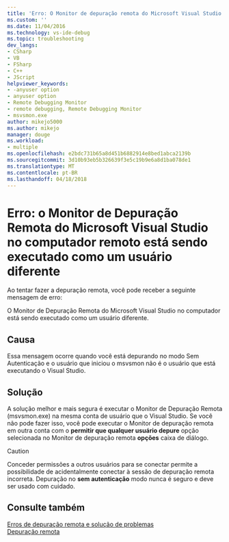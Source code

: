```yaml
---
title: 'Erro: O Monitor de depuração remota do Microsoft Visual Studio no computador remoto está em execução como um usuário diferente | Microsoft Docs'
ms.custom: ''
ms.date: 11/04/2016
ms.technology: vs-ide-debug
ms.topic: troubleshooting
dev_langs:
- CSharp
- VB
- FSharp
- C++
- JScript
helpviewer_keywords:
- -anyuser option
- anyuser option
- Remote Debugging Monitor
- remote debugging, Remote Debugging Monitor
- msvsmon.exe
author: mikejo5000
ms.author: mikejo
manager: douge
ms.workload:
- multiple
ms.openlocfilehash: e2bdc731b65a8d451b6882914e8bed1abca2139b
ms.sourcegitcommit: 3d10b93eb5b326639f3e5c19b9e6a8d1ba078de1
ms.translationtype: MT
ms.contentlocale: pt-BR
ms.lasthandoff: 04/18/2018
---
```

# <a name="error-the-microsoft-visual-studio-remote-debugging-monitor-on-the-remote-computer-is-running-as-a-different-user"></a>Erro: o Monitor de Depuração Remota do Microsoft Visual Studio no computador remoto está sendo executado como um usuário diferente
Ao tentar fazer a depuração remota, você pode receber a seguinte mensagem de erro:  
  
 O Monitor de Depuração Remota do Microsoft Visual Studio no computador está sendo executado como um usuário diferente.  
  
## <a name="cause"></a>Causa  
 Essa mensagem ocorre quando você está depurando no modo Sem Autenticação e o usuário que iniciou o msvsmon não é o usuário que está executando o Visual Studio.  
  
## <a name="solution"></a>Solução  
 A solução melhor e mais segura é executar o Monitor de Depuração Remota (msvsmon.exe) na mesma conta de usuário que o Visual Studio. Se você não pode fazer isso, você pode executar o Monitor de depuração remota em outra conta com o **permitir que qualquer usuário depure** opção selecionada no Monitor de depuração remota **opções** caixa de diálogo.  
  
> [!CAUTION]
>  Conceder permissões a outros usuários para se conectar permite a possibilidade de acidentalmente conectar à sessão de depuração remota incorreta. Depuração no **sem autenticação** modo nunca é seguro e deve ser usado com cuidado.
  
## <a name="see-also"></a>Consulte também  
 [Erros de depuração remota e solução de problemas](../debugger/remote-debugging-errors-and-troubleshooting.md)   
 [Depuração remota](../debugger/remote-debugging.md)